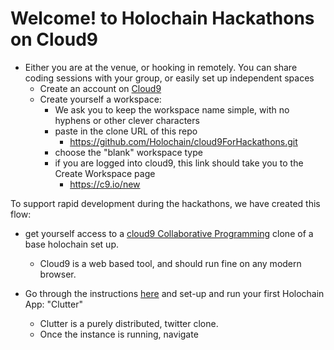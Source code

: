 # Welcome! to Holochain Hackathons on Cloud9
* Either you are at the venue, or hooking in remotely. You can share coding sessions with your group, or easily set up independent spaces
  * Create an account on [Cloud9](https://docs.c9.io/docs/)
  * Create yourself a workspace:
    * We ask you to keep the workspace name simple, with no hyphens or other clever characters
    * paste in the clone URL of this repo
      * https://github.com/Holochain/cloud9ForHackathons.git
    * choose the "blank" workspace type
    * if you are logged into cloud9, this link should take you to the Create Workspace page
      * https://c9.io/new

To support rapid development during the hackathons, we have created this flow:
* get yourself access to a [cloud9 Collaborative Programming](https://ide.c9.io/dayzee/holohacker) clone of a base holochain set up.
  * Cloud9 is a web based tool, and should run fine on any modern browser.
  
* Go through the instructions [here](someLink) and set-up and run your first Holochain App: "Clutter"
  * Clutter is a purely distributed, twitter clone.
  * Once the instance is running, navigate
